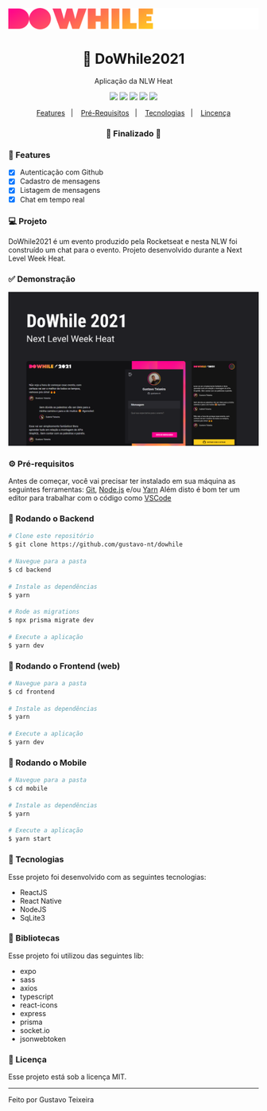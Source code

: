 <p align="center">
  <img src="https://github.com/gustavo-nt/dowhile/blob/master/web/src/assets/logo.svg" alt="logo" />
</p>

<h1 align="center">
    🚀 DoWhile2021
</h1>

<p align="center">Aplicação da NLW Heat</p>

<p align="center">
  <img src="https://img.shields.io/static/v1?label=node&message=14.15.1&color=339933&logo=node.js" />
  <img src="https://img.shields.io/static/v1?label=react&message=16.13.1&color=61DAFB&logo=react" />
  <img src="https://img.shields.io/static/v1?label=react%20native&message=42.0.0&color=0088CC&logo=reactos" />
  <img src="https://img.shields.io/badge/last%20commit-october-important" />
  <img src="https://img.shields.io/badge/license-MIT-success"/>
</p>

<p align="center">
  <a href="#-features">Features</a>&nbsp;&nbsp;&nbsp;|&nbsp;&nbsp;&nbsp;
  <a href="#-pré-requisitos">Pré-Requisitos</a>&nbsp;&nbsp;&nbsp;|&nbsp;&nbsp;&nbsp;
  <a href="#-tecnologias">Tecnologias</a>&nbsp;&nbsp;&nbsp;|&nbsp;&nbsp;&nbsp;
  <a href="#-licença">Lincença</a>
</p>

<h3 align="center"> 
🚧  Finalizado  🚧
</h3>

### 📎 Features 

- [x] Autenticação com Github
- [x] Cadastro de mensagens
- [x] Listagem de mensagens
- [x] Chat em tempo real

### 💻 Projeto

DoWhile2021 é um evento produzido pela Rocketseat e nesta NLW foi construído um chat para o evento. Projeto desenvolvido durante a Next Level Week Heat. 

### ✅ Demonstração
<img src="https://github.com/gustavo-nt/dowhile/blob/master/web/src/assets/capa.png" />

### ⚙ Pré-requisitos

Antes de começar, você vai precisar ter instalado em sua máquina as seguintes ferramentas:
[Git](https://git-scm.com), [Node.js](https://nodejs.org/en/) e/ou [Yarn](https://https://yarnpkg.com/) 
Além disto é bom ter um editor para trabalhar com o código como [VSCode](https://code.visualstudio.com/)


### 📙 Rodando o Backend

```bash
# Clone este repositório
$ git clone https://github.com/gustavo-nt/dowhile

# Navegue para a pasta
$ cd backend

# Instale as dependências
$ yarn

# Rode as migrations
$ npx prisma migrate dev

# Execute a aplicação
$ yarn dev
```

### 📗 Rodando o Frontend (web)

```bash
# Navegue para a pasta
$ cd frontend

# Instale as dependências
$ yarn

# Execute a aplicação
$ yarn dev
```

### 📘 Rodando o Mobile

```bash
# Navegue para a pasta
$ cd mobile

# Instale as dependências
$ yarn

# Execute a aplicação
$ yarn start
```

### 🚀 Tecnologias

Esse projeto foi desenvolvido com as seguintes tecnologias:

- ReactJS
- React Native
- NodeJS
- SqLite3

### 📕 Bibliotecas

Esse projeto foi utilizou das seguintes lib:

- expo
- sass
- axios
- typescript
- react-icons
- express
- prisma
- socket.io
- jsonwebtoken

### 📝 Licença

Esse projeto está sob a licença MIT.

<hr/>

Feito por Gustavo Teixeira
